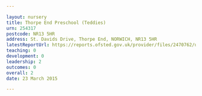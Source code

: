 ```yaml
---

layout: nursery
title: Thorpe End Preschool (Teddies)
urn: 254317
postcode: NR13 5HR
address: St. Davids Drive, Thorpe End, NORWICH, NR13 5HR
latestReportUrl: https://reports.ofsted.gov.uk/provider/files/2470762/urn/254317.pdf
teaching: 0
development: 0
leadership: 2
outcomes: 0
overall: 2
date: 23 March 2015

---
```

